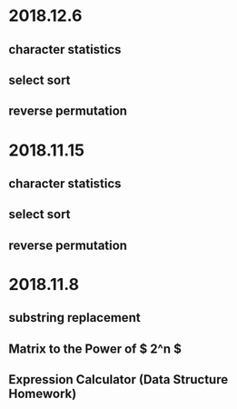 # 2018.12.6

## character statistics

## select sort

## reverse permutation


# 2018.11.15

## character statistics

## select sort

## reverse permutation


# 2018.11.8

## substring replacement

## Matrix to the Power of $ 2^n $

## Expression Calculator (Data Structure Homework)
